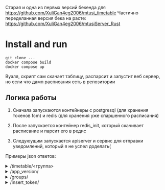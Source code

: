 Старая и одна из первых версий бекенда для https://github.com/XuliGan4eg2006/mtusi_timetable 
Частично переделанная версия бека на расте: https://github.com/XuliGan4eg2006/mtusiServer_Rust

# Install and run 

```git clone ...``` <br>
```docker compose build``` <br> 
```docker compose up``` <br>

Вуаля, скрипт сам скачает таблицу, распарсит и запустит веб сервер, но если что дамп расписания есть в репозитории

## Логика работы
1. Сначала запускаются контейнеры с postgresql (для хранения токенов fcm) и redis (для хранения уже спаршенного расписания)

2. После запускается контейнер redis_init, который скачивает расписание и парсит его в редис

3. Следуюущим запускается apiserver и сервис для отправки уведомлений, который я не успел доделать( 


Примеры json ответов:
<details>
  <summary>/timetable/<группа></summary>
    
  ```{"0":[],"1":["ОУП.12 Физическая культура \n Карташов В.А. ~ с/з","Перемена 10 минут","ОУП.04 Иностранный язык \n  Алпатова И.Д. ~ 313","Перемена 30 минут","ОУП.03уМатематика \nКривоносова Д.В. ~ 209","Перемена 30 минут","ОУП.09 История\nНикитина Д.В. ~ 321","Перемена 10 минут"],"2":["ОУП.04 Иностранный язык \n  Алпатова И.Д. ~ 313","Перемена 10 минут","ОУП.06у Физика  \n Ларин В.А. ~ 321","Перемена 30 минут"],"3":["ОУП.03у Математика\nКривоносова Д.В. ~ 218","Перемена 10 минут","ОУП.13 Основы безопасности жизнедеятельности \nКачурин И.А ~ 305","Перемена 30 минут","ОУП.03у Математика\n Кривоносова Д.В. ~ 218","Перемена 30 минут","ОУП.10 Обществознание                                        М.-Залесская А.Ю. ~ 117л","Перемена 10 минут"],"4":["ОУП.05у Информатика \nСлобоздина Н.И. ~ 222","Перемена 10 минут","ОУП.03у Математика \nКривоносова Д.В. ~ 219","Перемена 30 минут","ОУП.02 Литература\n  Сазонова В.С.   ~ 307","Перемена 30 минут","ОУП.01 Русский язык \nКруглова Е.С.\n\n ~ 304","Перемена 10 минут"],"5":["ДЕНЬ \nСАМОСТОЯТЕЛЬНОЙ\n ПОДГОТОВКИ ~ None","Перемена 10 минут"]}```
</details>

<details>
  <summary>/app_version/</summary>
    
  ```{"actual_version":3}```
</details>

<details>
  <summary>/groups/</summary>
    
  ```{"groups":["ИСП9-123А"," ИСП9-123Б"," ИСП9-123В"," ИСП9-123Г"," ИСП9-123П"," ОИБ9-123А"," ОИБ9-123Б"," ОИБ9-123В"," ИСС9-123А"," ИСС9-123Б"," ССА9-123А"," ССА9-123Б"," ССА9-123В"," СР9-123"," ССА11-123П"," ИСП11-123АП"," ИСП11-123БП"," ОИБ11-123П"," ИСС9-222А"," ИСС9-222Б"," ИСС9-222В"," Р9-222А"," Р9-222Б"," ОИБ9-222А"," ОИБ9-222Б"," ОИБ9-222В"," ОИБ9-222П"," ИСП9-222А"," ИСП9-222Б"," ИСП9-222АП"," ИСП9-222БП"," ИСП9-222ВП"," ССА9-222А"," ССА9-222Б"," ССА9-222В"," ССА9-222П"," ИСП11-222АП"," ИСП11-222БП"," ИСП11-222ВП"," ИСП9-321А"," ИСП9-321Б"," ИСП9-321АП"," ИСП9-321БП"]}```
</details>

<details>
  <summary>/insert_token/<fcm токен></summary>
    
  ```{"status": "ok"}```
  потом чё-нить сделаем
</details>
